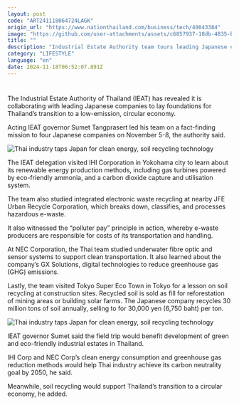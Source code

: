 ```yaml
---
layout: post
code: "ART241118064724LAGK"
origin_url: "https://www.nationthailand.com/business/tech/40043384"
image: "https://github.com/user-attachments/assets/c6857937-18db-4835-b89c-b390ee7b9b88"
title: ""
description: "Industrial Estate Authority team tours leading Japanese companies for lessons in transitioning to circular economy"
category: "LIFESTYLE"
language: "en"
date: 2024-11-18T06:52:07.891Z
---
```


# 









The Industrial Estate Authority of Thailand (IEAT) has revealed it is collaborating with leading Japanese companies to lay foundations for Thailand’s transition to a low-emission, circular economy.

Acting IEAT governor Sumet Tangprasert led his team on a fact-finding mission to four Japanese companies on November 5-8, the authority said.

  ![Thai industry taps Japan for clean energy, soil recycling technology](https://github.com/user-attachments/assets/d02e0eae-c1c3-4a7e-abd2-b14e00561397)

The IEAT delegation visited IHI Corporation in Yokohama city to learn about its renewable energy production methods, including gas turbines powered by eco-friendly ammonia, and a carbon dioxide capture and utilisation system.

The team also studied integrated electronic waste recycling at nearby JFE Urban Recycle Corporation, which breaks down, classifies, and processes hazardous e-waste.

It also witnessed the “polluter pay” principle in action, whereby e-waste producers are responsible for costs of its transportation and handling.

At NEC Corporation, the Thai team studied underwater fibre optic and sensor systems to support clean transportation. It also learned about the company’s GX Solutions, digital technologies to reduce greenhouse gas (GHG) emissions.

Lastly, the team visited Tokyo Super Eco Town in Tokyo for a lesson on soil recycling at construction sites. Recycled soil is sold as fill for reforestation of mining areas or building solar farms. The Japanese company recycles 30 million tons of soil annually, selling to for 30,000 yen (6,750 baht) per ton.

  ![Thai industry taps Japan for clean energy, soil recycling technology](https://github.com/user-attachments/assets/6c48f529-ee73-4c0c-bca9-0cd277391e52)

IEAT governor Sumet said the field trip would benefit development of green and eco-friendly industrial estates in Thailand.

IHI Corp and NEC Corp’s clean energy consumption and greenhouse gas reduction methods would help Thai industry achieve its carbon neutrality goal by 2050, he said.

Meanwhile, soil recycling would support Thailand’s transition to a circular economy, he added.

